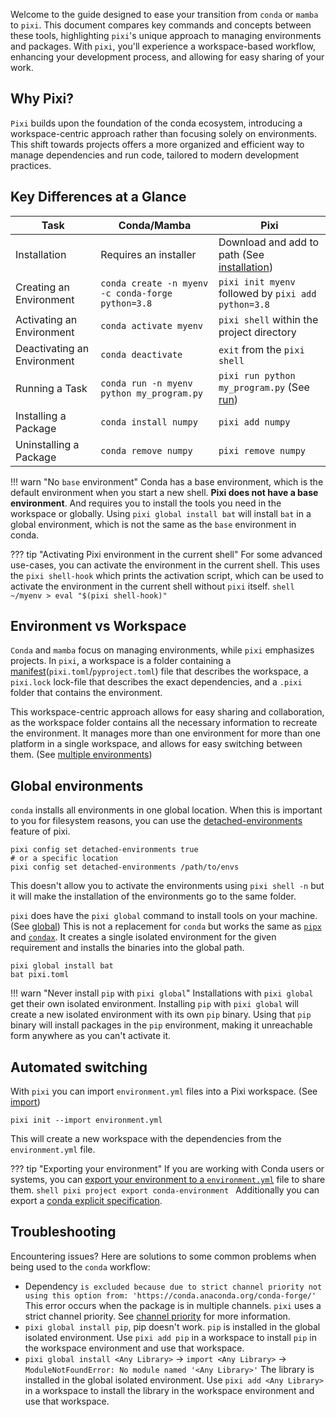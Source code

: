 Welcome to the guide designed to ease your transition from `conda` or `mamba` to `pixi`.
This document compares key commands and concepts between these tools, highlighting `pixi`'s unique approach to managing environments and packages.
With `pixi`, you'll experience a workspace-based workflow, enhancing your development process, and allowing for easy sharing of your work.

## Why Pixi?

`Pixi` builds upon the foundation of the conda ecosystem, introducing a workspace-centric approach rather than focusing solely on environments.
This shift towards projects offers a more organized and efficient way to manage dependencies and run code, tailored to modern development practices.

## Key Differences at a Glance

| Task                        | Conda/Mamba                                       | Pixi                                                                      |
|-----------------------------|---------------------------------------------------|---------------------------------------------------------------------------|
| Installation                | Requires an installer                             | Download and add to path (See [installation](../index.md))                |
| Creating an Environment     | `conda create -n myenv -c conda-forge python=3.8` | `pixi init myenv` followed by `pixi add python=3.8`                       |
| Activating an Environment   | `conda activate myenv`                            | `pixi shell` within the project directory                                 |
| Deactivating an Environment | `conda deactivate`                                | `exit` from the `pixi shell`                                              |
| Running a Task              | `conda run -n myenv python my_program.py`         | `pixi run python my_program.py` (See [run](../reference/cli/pixi/run.md)) |
| Installing a Package        | `conda install numpy`                             | `pixi add numpy`                                                          |
| Uninstalling a Package      | `conda remove numpy`                              | `pixi remove numpy`                                                       |


!!! warn "No `base` environment"
    Conda has a base environment, which is the default environment when you start a new shell.
    **Pixi does not have a base environment**. And requires you to install the tools you need in the workspace or globally.
    Using `pixi global install bat` will install `bat` in a global environment, which is not the same as the `base` environment in conda.

??? tip "Activating Pixi environment in the current shell"
    For some advanced use-cases, you can activate the environment in the current shell.
    This uses the `pixi shell-hook` which prints the activation script, which can be used to activate the environment in the current shell without `pixi` itself.
    ```shell
    ~/myenv > eval "$(pixi shell-hook)"
    ```

## Environment vs Workspace

`Conda` and `mamba` focus on managing environments, while `pixi` emphasizes projects.
In `pixi`, a workspace is a folder containing a [manifest](../reference/pixi_manifest.md)(`pixi.toml`/`pyproject.toml`) file that describes the workspace, a `pixi.lock` lock-file that describes the exact dependencies, and a `.pixi` folder that contains the environment.

This workspace-centric approach allows for easy sharing and collaboration, as the workspace folder contains all the necessary information to recreate the environment.
It manages more than one environment for more than one platform in a single workspace, and allows for easy switching between them. (See [multiple environments](../workspace/multi_environment.md))

## Global environments

`conda` installs all environments in one global location.
When this is important to you for filesystem reasons, you can use the [detached-environments](../reference/pixi_configuration.md#detached-environments) feature of pixi.
```shell
pixi config set detached-environments true
# or a specific location
pixi config set detached-environments /path/to/envs
```
This doesn't allow you to activate the environments using `pixi shell -n` but it will make the installation of the environments go to the same folder.

`pixi` does have the `pixi global` command to install tools on your machine. (See [global](../reference/cli/pixi/global.md))
This is not a replacement for `conda` but works the same as [`pipx`](https://pipx.pypa.io/stable/) and [`condax`](https://mariusvniekerk.github.io/condax/).
It creates a single isolated environment for the given requirement and installs the binaries into the global path.
```shell
pixi global install bat
bat pixi.toml
```

!!! warn "Never install `pip` with `pixi global`"
    Installations with `pixi global` get their own isolated environment.
    Installing `pip` with `pixi global` will create a new isolated environment with its own `pip` binary.
    Using that `pip` binary will install packages in the `pip` environment, making it unreachable form anywhere as you can't activate it.


## Automated switching

With `pixi` you can import `environment.yml` files into a Pixi workspace. (See [import](../reference/cli/pixi/init.md))
```shell
pixi init --import environment.yml
```
This will create a new workspace with the dependencies from the `environment.yml` file.

??? tip "Exporting your environment"
    If you are working with Conda users or systems, you can [export your environment to a `environment.yml`](../reference/cli/pixi/workspace/export.md) file to share them.
    ```shell
    pixi project export conda-environment
    ```
    Additionally you can export a [conda explicit specification](../reference/cli/pixi/workspace/export.md).

## Troubleshooting

Encountering issues? Here are solutions to some common problems when being used to the `conda` workflow:

- Dependency `is excluded because due to strict channel priority not using this option from: 'https://conda.anaconda.org/conda-forge/'`
  This error occurs when the package is in multiple channels. `pixi` uses a strict channel priority. See [channel priority](../advanced/channel_logic.md) for more information.
- `pixi global install pip`, pip doesn't work.
  `pip` is installed in the global isolated environment. Use `pixi add pip` in a workspace to install `pip` in the workspace environment and use that workspace.
- `pixi global install <Any Library>` -> `import <Any Library>` -> `ModuleNotFoundError: No module named '<Any Library>'`
   The library is installed in the global isolated environment. Use `pixi add <Any Library>` in a workspace to install the library in the workspace environment and use that workspace.
